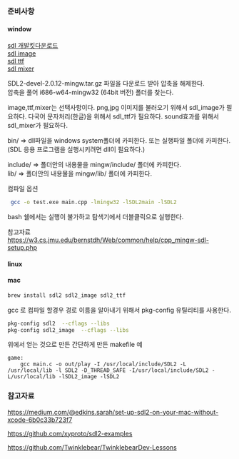 
### 준비사항 


#### window

[sdl 개발킷다운로드](https://www.libsdl.org/download-2.0.php)  
[sdl image](https://www.libsdl.org/projects/SDL_image/)  
[sdl ttf](https://www.libsdl.org/projects/SDL_ttf/)  
[sdl mixer](https://www.libsdl.org/projects/SDL_mixer/)  

SDL2-devel-2.0.12-mingw.tar.gz 파일을 다운로드 받아 압축을 해제한다.  
압축을 풀어 i686-w64-mingw32 (64bit 버전) 폴더를 찾는다.  

image,ttf,mixer는 선택사항이다. 
png,jpg 이미지를 불러오기 위해서 sdl_image가 필요하다.
다국어 문자처리(한글)을 위해서 sdl_ttf가 필요하다.
sound효과를 위해서 sdl_mixer가 필요하다. 

bin/ => dll파일을 windows system폴더에 카피한다. 또는 실행파일 폴더에 카피한다.  
(SDL 응용 프로그램을 실행시키려면 dll이 필요하다.)  

include/ => 폴더안의 내용물을 mingw/include/ 폴더에 카피한다.  
lib/ => 폴더안의 내용물을 mingw/lib/ 폴더에 카피한다.

컴파일 옵션  
```sh
 gcc -o test.exe main.cpp -lmingw32 -lSDL2main -lSDL2
```

bash 쉘에서는 실행이 불가하고 탐색기에서 더블클릭으로 실행한다.  

참고자료  
https://w3.cs.jmu.edu/bernstdh/Web/common/help/cpp_mingw-sdl-setup.php  



#### linux

#### mac 

``` sh
brew install sdl2 sdl2_image sdl2_ttf  
```

gcc 로 컴파일 할경우 경로 이름을 알아내기 위해서 pkg-config 유틸리티를 사용한다.
```sh
pkg-config sdl2  --cflags --libs
pkg-config sdl2_image  --cflags --libs
```

위에서 얻는 것으로 만든 간단하게 만든 makefile 예
```make
game:
	gcc main.c -o out/play -I /usr/local/include/SDL2 -L /usr/local/lib -l SDL2 -D_THREAD_SAFE -I/usr/local/include/SDL2 -L/usr/local/lib -lSDL2_image -lSDL2
```


### 참고자료

https://medium.com/@edkins.sarah/set-up-sdl2-on-your-mac-without-xcode-6b0c33b723f7

https://github.com/xyproto/sdl2-examples

https://github.com/Twinklebear/TwinklebearDev-Lessons

